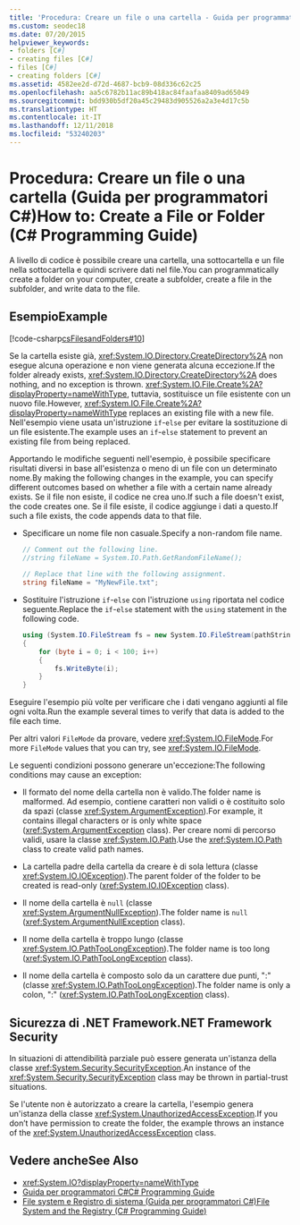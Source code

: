 ```yaml
---
title: 'Procedura: Creare un file o una cartella - Guida per programmatori C#'
ms.custom: seodec18
ms.date: 07/20/2015
helpviewer_keywords:
- folders [C#]
- creating files [C#]
- files [C#]
- creating folders [C#]
ms.assetid: 4582ee2d-d72d-4687-bcb9-08d336c62c25
ms.openlocfilehash: aa5c6782b11ac89b418ac84faafaa8409ad65049
ms.sourcegitcommit: bdd930b5df20a45c29483d905526a2a3e4d17c5b
ms.translationtype: HT
ms.contentlocale: it-IT
ms.lasthandoff: 12/11/2018
ms.locfileid: "53240203"
---
```

# <a name="how-to-create-a-file-or-folder-c-programming-guide"></a><span data-ttu-id="7c2d2-102">Procedura: Creare un file o una cartella (Guida per programmatori C#)</span><span class="sxs-lookup"><span data-stu-id="7c2d2-102">How to: Create a File or Folder (C# Programming Guide)</span></span>
<span data-ttu-id="7c2d2-103">A livello di codice è possibile creare una cartella, una sottocartella e un file nella sottocartella e quindi scrivere dati nel file.</span><span class="sxs-lookup"><span data-stu-id="7c2d2-103">You can programmatically create a folder on your computer, create a subfolder, create a file in the subfolder, and write data to the file.</span></span>  
  
## <a name="example"></a><span data-ttu-id="7c2d2-104">Esempio</span><span class="sxs-lookup"><span data-stu-id="7c2d2-104">Example</span></span>  
 [!code-csharp[csFilesandFolders#10](../../../csharp/programming-guide/file-system/codesnippet/CSharp/how-to-create-a-file-or-folder_1.cs)]  
  
 <span data-ttu-id="7c2d2-105">Se la cartella esiste già, <xref:System.IO.Directory.CreateDirectory%2A> non esegue alcuna operazione e non viene generata alcuna eccezione.</span><span class="sxs-lookup"><span data-stu-id="7c2d2-105">If the folder already exists, <xref:System.IO.Directory.CreateDirectory%2A> does nothing, and no exception is thrown.</span></span> <span data-ttu-id="7c2d2-106"><xref:System.IO.File.Create%2A?displayProperty=nameWithType>, tuttavia, sostituisce un file esistente con un nuovo file.</span><span class="sxs-lookup"><span data-stu-id="7c2d2-106">However, <xref:System.IO.File.Create%2A?displayProperty=nameWithType> replaces an existing file with a new file.</span></span> <span data-ttu-id="7c2d2-107">Nell'esempio viene usata un'istruzione `if`-`else` per evitare la sostituzione di un file esistente.</span><span class="sxs-lookup"><span data-stu-id="7c2d2-107">The example uses an `if`-`else` statement to prevent an existing file from being replaced.</span></span>  
  
 <span data-ttu-id="7c2d2-108">Apportando le modifiche seguenti nell'esempio, è possibile specificare risultati diversi in base all'esistenza o meno di un file con un determinato nome.</span><span class="sxs-lookup"><span data-stu-id="7c2d2-108">By making the following changes in the example, you can specify different outcomes based on whether a file with a certain name already exists.</span></span> <span data-ttu-id="7c2d2-109">Se il file non esiste, il codice ne crea uno.</span><span class="sxs-lookup"><span data-stu-id="7c2d2-109">If such a file doesn't exist, the code creates one.</span></span> <span data-ttu-id="7c2d2-110">Se il file esiste, il codice aggiunge i dati a questo.</span><span class="sxs-lookup"><span data-stu-id="7c2d2-110">If such a file exists, the code appends data to that file.</span></span>  
  
-   <span data-ttu-id="7c2d2-111">Specificare un nome file non casuale.</span><span class="sxs-lookup"><span data-stu-id="7c2d2-111">Specify a non-random file name.</span></span>  
  
    ```csharp  
    // Comment out the following line.  
    //string fileName = System.IO.Path.GetRandomFileName();  
  
    // Replace that line with the following assignment.  
    string fileName = "MyNewFile.txt";  
    ```  
  
-   <span data-ttu-id="7c2d2-112">Sostituire l'istruzione `if`-`else` con l'istruzione `using` riportata nel codice seguente.</span><span class="sxs-lookup"><span data-stu-id="7c2d2-112">Replace the `if`-`else` statement with the `using` statement in the following code.</span></span>  
  
    ```csharp  
    using (System.IO.FileStream fs = new System.IO.FileStream(pathString, FileMode.Append))   
    {  
        for (byte i = 0; i < 100; i++)  
        {  
            fs.WriteByte(i);  
        }  
    }  
    ```  
  
 <span data-ttu-id="7c2d2-113">Eseguire l'esempio più volte per verificare che i dati vengano aggiunti al file ogni volta.</span><span class="sxs-lookup"><span data-stu-id="7c2d2-113">Run the example several times to verify that data is added to the file each time.</span></span>  
  
 <span data-ttu-id="7c2d2-114">Per altri valori `FileMode` da provare, vedere <xref:System.IO.FileMode>.</span><span class="sxs-lookup"><span data-stu-id="7c2d2-114">For more `FileMode` values that you can try, see <xref:System.IO.FileMode>.</span></span>  
  
 <span data-ttu-id="7c2d2-115">Le seguenti condizioni possono generare un'eccezione:</span><span class="sxs-lookup"><span data-stu-id="7c2d2-115">The following conditions may cause an exception:</span></span>  
  
-   <span data-ttu-id="7c2d2-116">Il formato del nome della cartella non è valido.</span><span class="sxs-lookup"><span data-stu-id="7c2d2-116">The folder name is malformed.</span></span> <span data-ttu-id="7c2d2-117">Ad esempio, contiene caratteri non validi o è costituito solo da spazi (classe <xref:System.ArgumentException>).</span><span class="sxs-lookup"><span data-stu-id="7c2d2-117">For example, it contains illegal characters or is only white space (<xref:System.ArgumentException> class).</span></span> <span data-ttu-id="7c2d2-118">Per creare nomi di percorso validi, usare la classe <xref:System.IO.Path>.</span><span class="sxs-lookup"><span data-stu-id="7c2d2-118">Use the <xref:System.IO.Path> class to create valid path names.</span></span>  
  
-   <span data-ttu-id="7c2d2-119">La cartella padre della cartella da creare è di sola lettura (classe <xref:System.IO.IOException>).</span><span class="sxs-lookup"><span data-stu-id="7c2d2-119">The parent folder of the folder to be created is read-only (<xref:System.IO.IOException> class).</span></span>  
  
-   <span data-ttu-id="7c2d2-120">Il nome della cartella è `null` (classe <xref:System.ArgumentNullException>).</span><span class="sxs-lookup"><span data-stu-id="7c2d2-120">The folder name is `null` (<xref:System.ArgumentNullException> class).</span></span>  
  
-   <span data-ttu-id="7c2d2-121">Il nome della cartella è troppo lungo (classe <xref:System.IO.PathTooLongException>).</span><span class="sxs-lookup"><span data-stu-id="7c2d2-121">The folder name is too long (<xref:System.IO.PathTooLongException> class).</span></span>  
  
-   <span data-ttu-id="7c2d2-122">Il nome della cartella è composto solo da un carattere due punti, ":" (classe <xref:System.IO.PathTooLongException>).</span><span class="sxs-lookup"><span data-stu-id="7c2d2-122">The folder name is only a colon, ":" (<xref:System.IO.PathTooLongException> class).</span></span>  
  
## <a name="net-framework-security"></a><span data-ttu-id="7c2d2-123">Sicurezza di .NET Framework</span><span class="sxs-lookup"><span data-stu-id="7c2d2-123">.NET Framework Security</span></span>  
 <span data-ttu-id="7c2d2-124">In situazioni di attendibilità parziale può essere generata un'istanza della classe <xref:System.Security.SecurityException>.</span><span class="sxs-lookup"><span data-stu-id="7c2d2-124">An instance of the <xref:System.Security.SecurityException> class may be thrown in partial-trust situations.</span></span>  
  
 <span data-ttu-id="7c2d2-125">Se l'utente non è autorizzato a creare la cartella, l'esempio genera un'istanza della classe <xref:System.UnauthorizedAccessException>.</span><span class="sxs-lookup"><span data-stu-id="7c2d2-125">If you don’t have permission to create the folder, the example throws an instance of the <xref:System.UnauthorizedAccessException> class.</span></span>  
  
## <a name="see-also"></a><span data-ttu-id="7c2d2-126">Vedere anche</span><span class="sxs-lookup"><span data-stu-id="7c2d2-126">See Also</span></span>

- <xref:System.IO?displayProperty=nameWithType>  
- [<span data-ttu-id="7c2d2-127">Guida per programmatori C#</span><span class="sxs-lookup"><span data-stu-id="7c2d2-127">C# Programming Guide</span></span>](../../../csharp/programming-guide/index.md)  
- [<span data-ttu-id="7c2d2-128">File system e Registro di sistema (Guida per programmatori C#)</span><span class="sxs-lookup"><span data-stu-id="7c2d2-128">File System and the Registry (C# Programming Guide)</span></span>](../../../csharp/programming-guide/file-system/index.md)

